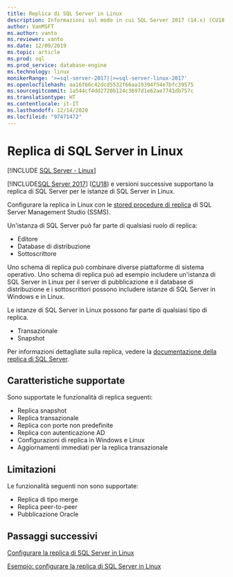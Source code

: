 ```yaml
---
title: Replica di SQL Server in Linux
description: Informazioni sul modo in cui SQL Server 2017 (14.x) (CU18) e versioni successive supportano la replica di SQL Server per le istanze di SQL Server in Linux.
author: VanMSFT
ms.author: vanto
ms.reviewer: vanto
ms.date: 12/09/2019
ms.topic: article
ms.prod: sql
ms.prod_service: database-engine
ms.technology: linux
monikerRange: '>=sql-server-2017||>=sql-server-linux-2017'
ms.openlocfilehash: aa16f66c42dcd5532f66aa19394f54e7bfc39575
ms.sourcegitcommit: 1a544cf4dd2720b124c3697d1e62ae7741db757c
ms.translationtype: HT
ms.contentlocale: it-IT
ms.lasthandoff: 12/14/2020
ms.locfileid: "97471472"
---
```

# <a name="sql-server-replication-on-linux"></a>Replica di SQL Server in Linux

[!INCLUDE [SQL Server - Linux](../includes/applies-to-version/sql-linux.md)]

[!INCLUDE[SQL Server 2017](../includes/sssqlv14-md.md)] ([CU18](https://support.microsoft.com/help/4527377)) e versioni successive supportano la replica di SQL Server per le istanze di SQL Server in Linux.

Configurare la replica in Linux con le [stored procedure di replica](../relational-databases/system-stored-procedures/replication-stored-procedures-transact-sql.md) di SQL Server Management Studio (SSMS).

Un'istanza di SQL Server può far parte di qualsiasi ruolo di replica:

* Editore
* Database di distribuzione
* Sottoscrittore

Uno schema di replica può combinare diverse piattaforme di sistema operativo. Uno schema di replica può ad esempio includere un'istanza di SQL Server in Linux per il server di pubblicazione e il database di distribuzione e i sottoscrittori possono includere istanze di SQL Server in Windows e in Linux.

Le istanze di SQL Server in Linux possono far parte di qualsiasi tipo di replica.

* Transazionale
* Snapshot

Per informazioni dettagliate sulla replica, vedere la [documentazione della replica di SQL Server](../relational-databases/replication/sql-server-replication.md).

## <a name="supported-features"></a>Caratteristiche supportate

Sono supportate le funzionalità di replica seguenti:

* Replica snapshot
* Replica transazionale
* Replica con porte non predefinite <!--Add link to explanation-->
* Replica con autenticazione AD
* Configurazioni di replica in Windows e Linux
* Aggiornamenti immediati per la replica transazionale

## <a name="limitations"></a>Limitazioni

Le funzionalità seguenti non sono supportate:

* Replica di tipo merge
* Replica peer-to-peer
* Pubblicazione Oracle

## <a name="next-steps"></a>Passaggi successivi

[Configurare la replica di SQL Server in Linux](sql-server-linux-replication-tutorial-tsql.md)

[Esempio: configurare la replica di SQL Server in Linux](sql-server-linux-replication-configure.md)
